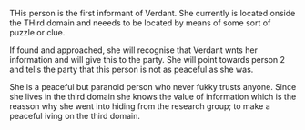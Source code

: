 THis person is the first informant of Verdant. She currently is located onside the THird domain and neeeds to be located by means of some sort of puzzle or clue.

If found and approached, she will recognise that Verdant wnts her information and will give this to the party. She will point towards person 2 and tells the party that this person is not as peaceful as she was. 

She is a peaceful but paranoid person who never fukky trusts anyone. Since she lives in the third domain she knows the value of information which is the reasson why she went into hiding from the research group; to make a peaceful iving on the third domain.

